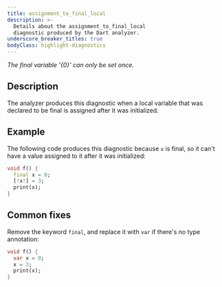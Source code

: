 ```yaml
---
title: assignment_to_final_local
description: >-
  Details about the assignment_to_final_local
  diagnostic produced by the Dart analyzer.
underscore_breaker_titles: true
bodyClass: highlight-diagnostics
---
```


_The final variable '{0}' can only be set once._

## Description

The analyzer produces this diagnostic when a local variable that was
declared to be final is assigned after it was initialized.

## Example

The following code produces this diagnostic because `x` is final, so it
can't have a value assigned to it after it was initialized:

```dart
void f() {
  final x = 0;
  [!x!] = 3;
  print(x);
}
```

## Common fixes

Remove the keyword `final`, and replace it with `var` if there's no type
annotation:

```dart
void f() {
  var x = 0;
  x = 3;
  print(x);
}
```
